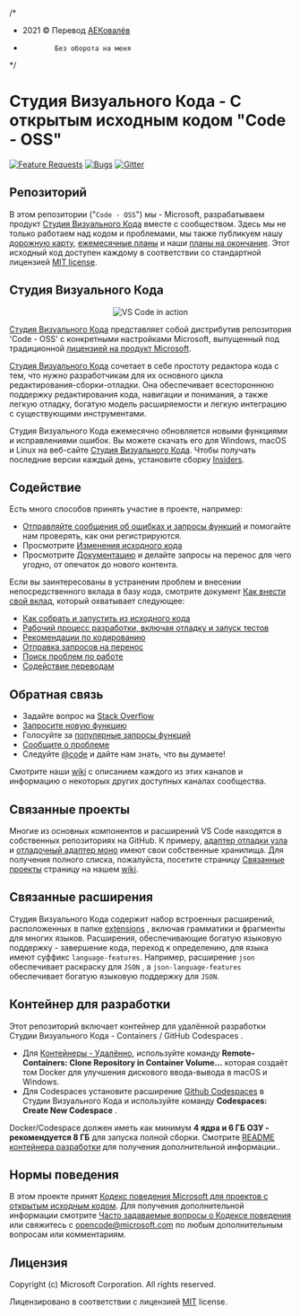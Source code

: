 /*
 * 2021 © Перевод [АЕКовалёв](aek.ally@gmail.com)
 *             Без оборота на меня 
 */
# Студия Визуального Кода - С открытым исходным кодом "Code - OSS"
[![Feature Requests](https://img.shields.io/github/issues/microsoft/vscode/feature-request.svg)](https://github.com/microsoft/vscode/issues?q=is%3Aopen+is%3Aissue+label%3Afeature-request+sort%3Areactions-%2B1-desc)
[![Bugs](https://img.shields.io/github/issues/microsoft/vscode/bug.svg)](https://github.com/microsoft/vscode/issues?utf8=✓&q=is%3Aissue+is%3Aopen+label%3Abug)
[![Gitter](https://img.shields.io/badge/chat-on%20gitter-yellow.svg)](https://gitter.im/Microsoft/vscode)

## Репозиторий

В этом репозитории ("`Code - OSS`") мы - Microsoft, разрабатываем продукт [Студия Визуального Кода](https://code.visualstudio.com) вместе с сообществом. Здесь мы не только работаем над кодом и проблемами, мы также публикуем нашу [дорожную карту](https://github.com/microsoft/vscode/wiki/Roadmap), [ежемесячные планы](https://github.com/microsoft/vscode/wiki/Iteration-Plans) и наши [планы на окончание](https://github.com/microsoft/vscode/wiki/Running-the-Endgame). Этот исходный код доступен каждому в соответствии со стандартной лицензией [MIT license](https://github.com/microsoft/vscode/blob/main/LICENSE.txt).

## Студия Визуального Кода

<p align="center">
  <img alt="VS Code in action" src="https://user-images.githubusercontent.com/35271042/118224532-3842c400-b438-11eb-923d-a5f66fa6785a.png">
</p>

[Студия Визуального Кода](https://code.visualstudio.com) представляет собой дистрибутив репозитория 'Code - OSS' с конкретными настройками Microsoft, выпущенный под традиционной [лицензией на продукт Microsoft](https://code.visualstudio.com/License/).

[Студия Визуального Кода](https://code.visualstudio.com) сочетает в себе простоту редактора кода с тем, что нужно разработчикам для их основного цикла редактирования-сборки-отладки. Она обеспечивает всестороннюю поддержку редактирования кода, навигации и понимания, а также легкую отладку, богатую модель расширяемости и легкую интеграцию с существующими инструментами.

Студия Визуального Кода ежемесячно обновляется новыми функциями и исправлениями ошибок. Вы можете скачать его для Windows, macOS и Linux на веб-сайте [Студия Визуального Кода](https://code.visualstudio.com/Download). Чтобы получать последние версии каждый день, установите сборку [Insiders](https://code.visualstudio.com/insiders).

## Содействие

Есть много способов принять участие в проекте, например:

* [Отправляйте сообщения об ошибках и запросы функций](https://github.com/microsoft/vscode/issues) и помогайте нам проверять, как они регистрируются.
* Просмотрите [Изменения исходного кода](https://github.com/microsoft/vscode/pulls)
* Просмотрите [Документацию](https://github.com/microsoft/vscode-docs) и делайте запросы на перенос для чего угодно, от опечаток до нового контента.

Если вы заинтересованы в устранении проблем и внесении непосредственного вклада в базу кода, смотрите документ [Как внести свой вклад](https://github.com/microsoft/vscode/wiki/How-to-Contribute), который охватывает следующее:

* [Как собрать и запустить из исходного кода](https://github.com/microsoft/vscode/wiki/How-to-Contribute)
* [Рабочий процесс разработки, включая отладку и запуск тестов](https://github.com/microsoft/vscode/wiki/How-to-Contribute#debugging)
* [Рекомендации по кодированию](https://github.com/microsoft/vscode/wiki/Coding-Guidelines)
* [Отправка запросов на перенос](https://github.com/microsoft/vscode/wiki/How-to-Contribute#pull-requests)
* [Поиск проблем по работе](https://github.com/microsoft/vscode/wiki/How-to-Contribute#where-to-contribute)
* [Содействие переводам](https://aka.ms/vscodeloc)

## Обратная связь

* Задайте вопрос на [Stack Overflow](https://stackoverflow.com/questions/tagged/vscode)
* [Запросите новую функцию](CONTRIBUTING.md)
* Голосуйте за [популярные запросы функций](https://github.com/microsoft/vscode/issues?q=is%3Aopen+is%3Aissue+label%3Afeature-request+sort%3Areactions-%2B1-desc)
* [Сообщите о проблеме](https://github.com/microsoft/vscode/issues)
* Следуйте [@code](https://twitter.com/code) и дайте нам знать, что вы думаете!

Смотрите наши [wiki](https://github.com/microsoft/vscode/wiki/Feedback-Channels) с описанием каждого из этих каналов и информацию о некоторых других доступных каналах сообщества.

## Связанные проекты

Многие из основных компонентов и расширений VS Code находятся в собственных репозиториях на GitHub. К примеру, [адаптер отладки узла](https://github.com/microsoft/vscode-node-debug) и [отладочный адаптер моно](https://github.com/microsoft/vscode-mono-debug) имеют свои собственные хранилища. Для получения полного списка, пожалуйста, посетите страницу [Связанные проекты](https://github.com/microsoft/vscode/wiki/Related-Projects) страницу на нашем [wiki](https://github.com/microsoft/vscode/wiki).

## Связанные расширения

Студия Визуального Кода содержит набор встроенных расширений, расположенных в папке [extensions](extensions) , включая грамматики и фрагменты для многих языков. Расширения, обеспечивающие богатую языковую поддержку - завершение кода, переход к определению, для языка имеют суффикс  `language-features`. Например, расширение `json` обеспечивает раскраску для `JSON` , а `json-language-features` обеспечивает богатую языковую поддержку для `JSON`.

## Контейнер для разработки

Этот репозиторий включает контейнер для удалённой разработки Студии Визуального Кода - Containers / GitHub Codespaces .

- Для [Контейнеры - Удалённо](https://aka.ms/vscode-remote/download/containers), используйте команду **Remote-Containers: Clone Repository in Container Volume...** которая создаёт том Docker для улучшения дискового ввода-вывода в macOS и Windows.
- Для Codespaces установите расширение [Github Codespaces](https://marketplace.visualstudio.com/items?itemName=GitHub.codespaces) в Студии Визуального Кода и используйте команду **Codespaces: Create New Codespace** .

Docker/Codespace должен иметь как минимум **4 ядра и 6 ГБ ОЗУ - рекомендуется 8 ГБ** для запуска полной сборки. Смотрите [README контейнера разработки](.devcontainer/README.md) для получения дополнительной информации..

## Нормы поведения

В этом проекте принят [Кодекс поведения Microsoft для проектов с открытым исходным кодом](https://opensource.microsoft.com/codeofconduct/). Для получения дополнительной информации смотрите [Часто задаваемые вопросы о Кодексе поведения](https://opensource.microsoft.com/codeofconduct/faq/) или свяжитесь с [opencode@microsoft.com](mailto:opencode@microsoft.com) по любым дополнительным вопросам или комментариям.

## Лицензия

Copyright (c) Microsoft Corporation. All rights reserved.

Лицензировано в соответствии с лицензией [MIT](LICENSE.txt) license.

